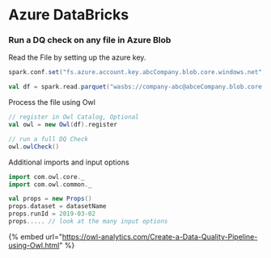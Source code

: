 # Azure DataBricks

### Run a DQ check on any file in Azure Blob

Read the File by setting up the azure key.

```scala
spark.conf.set("fs.azure.account.key.abcCompany.blob.core.windows.net","GBB6Upzj4AxQld7cFv7wBYNoJzIp/WEv/5NslqszY3nAAlsalBNQ==")

val df = spark.read.parquet("wasbs://company-abc@abceCompany.blob.core.windows.net/FILE_NAME/20190201_FILE_NAME.parquet")

```

Process the file using Owl

```scala
// register in Owl Catalog, Optional
val owl = new Owl(df).register

// run a full DQ Check
owl.owlCheck()
```

Additional imports and input options

```scala
import com.owl.core._
import com.owl.common._

val props = new Props()
props.dataset = datasetName
props.runId = 2019-03-02
props..... // look at the many input options
```

{% embed url="https://owl-analytics.com/Create-a-Data-Quality-Pipeline-using-Owl.html" %}

